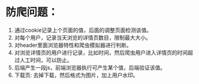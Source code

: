 # 防爬问题：
1. 通过cookie记录上个页面的值，后面的调整页面检测该值。
2. 对每个用户，记录当天浏览的详情页数目，限制最大大小。
3. 对header里面浏览器特性和爬虫模拟器进行判断。
4. 对浏览详情页的用户进行记录，比如时间，然后爬虫用户进入详情页的时间超过人工时间，可以防止。
5. 后端产生一段js，前端浏览器执行可产生某个值，后端验证该值。
6. 下载页: 去掉下载，然后格式为图片，加上用户水印。